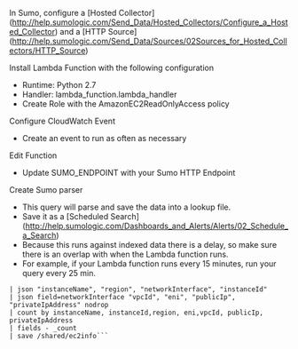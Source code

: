 In Sumo, configure a [Hosted Collector] (http://help.sumologic.com/Send_Data/Hosted_Collectors/Configure_a_Hosted_Collector) and a [HTTP Source] (http://help.sumologic.com/Send_Data/Sources/02Sources_for_Hosted_Collectors/HTTP_Source)

Install Lambda Function with the following configuration
- Runtime: Python 2.7
- Handler: lambda_function.lambda_handler
- Create Role with the AmazonEC2ReadOnlyAccess policy

Configure CloudWatch Event
- Create an event to run as often as necessary

Edit Function
- Update SUMO_ENDPOINT with your Sumo HTTP Endpoint

Create Sumo parser
- This query will parse and save the data into a lookup file.
- Save it as a [Scheduled Search] (http://help.sumologic.com/Dashboards_and_Alerts/Alerts/02_Schedule_a_Search)
- Because this runs against indexed data there is a delay, so make sure there is an overlap with when the Lambda function runs.
- For example, if your Lambda function runs every 15 minutes, run your query every 25 min.

```_sourceCategory="aws/ec2info"
| json "instanceName", "region", "networkInterface", "instanceId"
| json field=networkInterface "vpcId", "eni", "publicIp", "privateIpAddress" nodrop
| count by instanceName, instanceId,region, eni,vpcId, publicIp, privateIpAddress
| fields - _count
| save /shared/ec2info```
